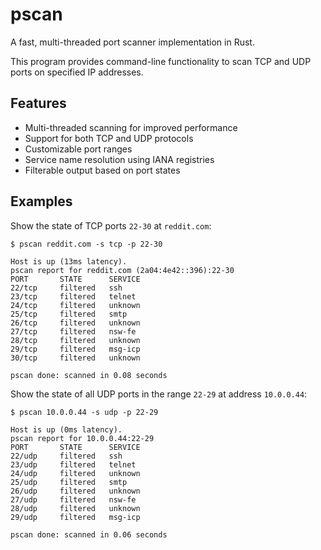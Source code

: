 # pscan

A fast, multi-threaded port scanner implementation in Rust.

This program provides command-line functionality to scan TCP and UDP ports on
specified IP addresses.

## Features

- Multi-threaded scanning for improved performance
- Support for both TCP and UDP protocols
- Customizable port ranges
- Service name resolution using IANA registries
- Filterable output based on port states

## Examples

Show the state of TCP ports `22-30` at `reddit.com`:

```text
$ pscan reddit.com -s tcp -p 22-30

Host is up (13ms latency).
pscan report for reddit.com (2a04:4e42::396):22-30
PORT       STATE      SERVICE
22/tcp     filtered   ssh
23/tcp     filtered   telnet
24/tcp     filtered   unknown
25/tcp     filtered   smtp
26/tcp     filtered   unknown
27/tcp     filtered   nsw-fe
28/tcp     filtered   unknown
29/tcp     filtered   msg-icp
30/tcp     filtered   unknown

pscan done: scanned in 0.08 seconds
```

Show the state of all UDP ports in the range `22-29` at address `10.0.0.44`:

```text
$ pscan 10.0.0.44 -s udp -p 22-29

Host is up (0ms latency).
pscan report for 10.0.0.44:22-29
PORT       STATE      SERVICE
22/udp     filtered   ssh
23/udp     filtered   telnet
24/udp     filtered   unknown
25/udp     filtered   smtp
26/udp     filtered   unknown
27/udp     filtered   nsw-fe
28/udp     filtered   unknown
29/udp     filtered   msg-icp

pscan done: scanned in 0.06 seconds
```
